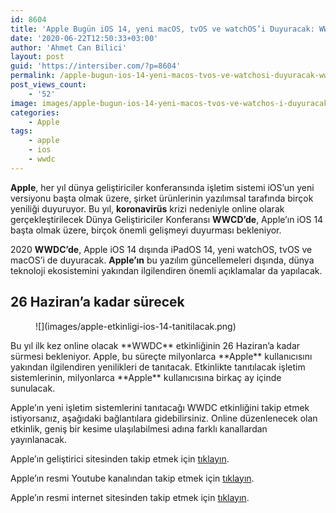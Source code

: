```yaml
---
id: 8604
title: 'Apple Bugün iOS 14, yeni macOS, tvOS ve watchOS’i Duyuracak: WWDC Nasıl İzlenir?'
date: '2020-06-22T12:50:33+03:00'
author: 'Ahmet Can Bilici'
layout: post
guid: 'https://intersiber.com/?p=8604'
permalink: /apple-bugun-ios-14-yeni-macos-tvos-ve-watchosi-duyuracak-wwdc-nasil-izlenir/
post_views_count:
    - '52'
image: images/apple-bugun-ios-14-yeni-macos-tvos-ve-watchos-i-duyuracak-wwdc-nasil-izlenir.png
categories:
    - Apple
tags:
    - apple
    - ios
    - wwdc
---
```


**Apple**, her yıl dünya geliştiriciler konferansında işletim sistemi iOS’un yeni versiyonu başta olmak üzere, şirket ürünlerinin yazılımsal tarafında birçok yeniliği duyuruyor. Bu yıl, **koronavirüs** krizi nedeniyle online olarak gerçekleştirilecek Dünya Geliştiriciler Konferansı **WWCD’de**, Apple’ın iOS 14 başta olmak üzere, birçok önemli gelişmeyi duyurması bekleniyor.

2020 **WWDC’de**, Apple iOS 14 dışında iPadOS 14, yeni watchOS, tvOS ve macOS’i de duyuracak. **Apple’ın** bu yazılım güncellemeleri dışında, dünya teknoloji ekosistemini yakından ilgilendiren önemli açıklamalar da yapılacak.

## 26 Haziran’a kadar sürecek

<figure class="wp-block-image size-large">![](images/apple-etkinligi-ios-14-tanitilacak.png)</figure>Bu yıl ilk kez online olacak **WWDC** etkinliğinin 26 Haziran’a kadar sürmesi bekleniyor. Apple, bu süreçte milyonlarca **Apple** kullanıcısını yakından ilgilendiren yenilikleri de tanıtacak. Etkinlikte tanıtılacak işletim sistemlerinin, milyonlarca **Apple** kullanıcısına birkaç ay içinde sunulacak.

Apple’ın yeni işletim sistemlerini tanıtacağı WWDC etkinliğini takip etmek istiyorsanız, aşağıdaki bağlantılara gidebilirsiniz. Online düzenlenecek olan etkinlik, geniş bir kesime ulaşılabilmesi adına farklı kanallardan yayınlanacak.

Apple’ın geliştirici sitesinden takip etmek için [tıklayın](https://www.apple.com/apple-events/).

Apple’ın resmi Youtube kanalından takip etmek için [tıklayın](https://www.youtube.com/watch?v=GEZhD3J89ZE&feature=emb_title).

Apple’ın resmi internet sitesinden takip etmek için [tıklayın](https://www.apple.com/?utm_source=webtekno).